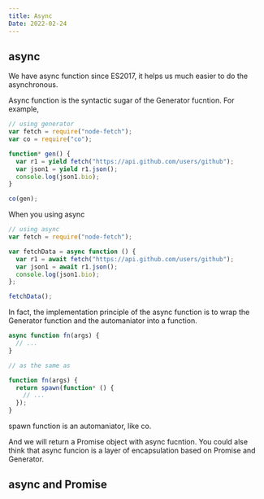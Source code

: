 ```yaml
---
title: Async
Date: 2022-02-24
---
```


## async

We have async function since ES2017, it helps us much easier to do the asynchronous.

Async function is the syntactic sugar of the Generator fucntion. For example,

```js
// using generator
var fetch = require("node-fetch");
var co = require("co");

function* gen() {
  var r1 = yield fetch("https://api.github.com/users/github");
  var json1 = yield r1.json();
  console.log(json1.bio);
}

co(gen);
```

When you using async

```js
// using async
var fetch = require("node-fetch");

var fetchData = async function () {
  var r1 = await fetch("https://api.github.com/users/github");
  var json1 = await r1.json();
  console.log(json1.bio);
};

fetchData();
```

In fact, the implementation principle of the async function is to wrap the Generator function and the automaniator into a function.

```js
async function fn(args) {
  // ...
}

// as the same as

function fn(args) {
  return spawn(function* () {
    // ...
  });
}
```

spawn function is an automaniator, like co.

And we will return a Promise object with async fucntion. You could alse think that async funcion is a layer of encapsulation based on Promise and Generator.

## async and Promise
